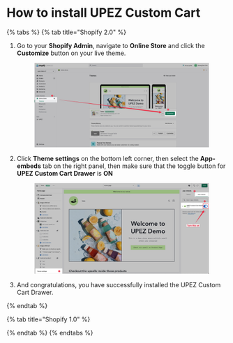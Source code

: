 # How to install UPEZ Custom Cart

{% tabs %}
{% tab title="Shopify 2.0" %}
1.  Go to your **Shopify Admin**, navigate to **Online Store** and click the **Customize** button on your live theme.

    <figure><img src="../.gitbook/assets/CleanShot 2022-08-23 at 22.59.17.jpg" alt=""><figcaption></figcaption></figure>
2.  Click **Theme settings** on the bottom left corner, then select the **App-embeds** tab on the right panel, then make sure that the toggle button for **UPEZ Custom Cart Drawer** is **ON**

    <figure><img src="../.gitbook/assets/image.png" alt=""><figcaption></figcaption></figure>
3. And congratulations, you have successfully installed the UPEZ Custom Cart Drawer.&#x20;




{% endtab %}

{% tab title="Shopify 1.0" %}

{% endtab %}
{% endtabs %}
